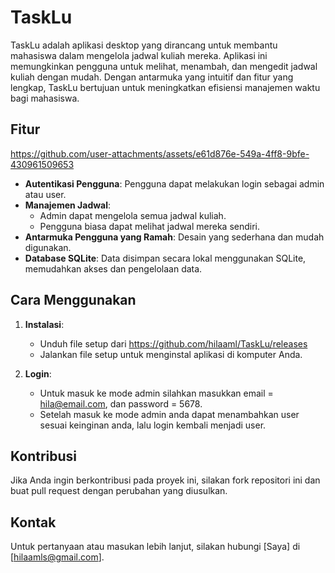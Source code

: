 # TaskLu

TaskLu adalah aplikasi desktop yang dirancang untuk membantu mahasiswa dalam mengelola jadwal kuliah mereka. Aplikasi ini memungkinkan pengguna untuk melihat, menambah, dan mengedit jadwal kuliah dengan mudah. Dengan antarmuka yang intuitif dan fitur yang lengkap, TaskLu bertujuan untuk meningkatkan efisiensi manajemen waktu bagi mahasiswa.

## Fitur

https://github.com/user-attachments/assets/e61d876e-549a-4ff8-9bfe-430961509653

- **Autentikasi Pengguna**: Pengguna dapat melakukan login sebagai admin atau user.
- **Manajemen Jadwal**: 
  - Admin dapat mengelola semua jadwal kuliah.
  - Pengguna biasa dapat melihat jadwal mereka sendiri.
- **Antarmuka Pengguna yang Ramah**: Desain yang sederhana dan mudah digunakan.
- **Database SQLite**: Data disimpan secara lokal menggunakan SQLite, memudahkan akses dan pengelolaan data.

## Cara Menggunakan

1. **Instalasi**:
   - Unduh file setup dari https://github.com/hilaaml/TaskLu/releases
   - Jalankan file setup untuk menginstal aplikasi di komputer Anda.

2. **Login**:
   - Untuk masuk ke mode admin silahkan masukkan email = hila@email.com, dan password = 5678.
   - Setelah masuk ke mode admin anda dapat menambahkan user sesuai keinginan anda, lalu login kembali menjadi user.

## Kontribusi

Jika Anda ingin berkontribusi pada proyek ini, silakan fork repositori ini dan buat pull request dengan perubahan yang diusulkan.

## Kontak

Untuk pertanyaan atau masukan lebih lanjut, silakan hubungi [Saya] di [hilaamls@gmail.com].
